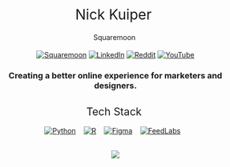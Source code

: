 <h1 style="font-weight:normal" align="center">
  &nbsp;Nick Kuiper &nbsp;
</h1>
<h4 style="font-weight:normal" align="center">
  &nbsp;Squaremoon &nbsp;
</h4>


<div align="center">

[![Squaremoon](https://storage.googleapis.com/image_hosting_sqm/squaremoon.svg)](https://www.squaremoon.nl/) [![LinkedIn](https://img.shields.io/badge/LinkedIn-%230077B5.svg?logo=linkedin&logoColor=white)](https://linkedin.com/in/nickkuiper11) [![Reddit](https://img.shields.io/badge/Reddit-%23FF4500.svg?logo=Reddit&logoColor=white)](https://reddit.com/user/nickkuiper11) [![YouTube](https://img.shields.io/badge/YouTube-%23FF0000.svg?logo=YouTube&logoColor=white)](https://www.youtube.com/channel/UCIJQakRtC6Hk4MH0vQEDuQA)


<h3 align="center">
  Creating a better online experience for marketers and designers.
</h3>

</div>

<h2 style="font-weight:normal" align="center">
  &nbsp;Tech Stack &nbsp;
</h2>
<div align="center">
<a href="https://www.figma.com/community/plugin/1085928256238166159/FeedLabs"><img border="0" alt="Python" src="https://img.shields.io/badge/python-292525?style=for-the-badge&logo=python&logoColor=white"></a>&nbsp;&nbsp;&nbsp;
<a href="https://www.figma.com/community/plugin/1085928256238166159/FeedLabs"><img border="0" alt="R" src="https://img.shields.io/badge/r-292525.svg?style=for-the-badge&logo=r&logoColor=white"></a>&nbsp;&nbsp;&nbsp;
<a href="https://www.figma.com/community/plugin/1085928256238166159/FeedLabs"><img border="0" alt="Figma" src="https://img.shields.io/badge/figma-292525.svg?style=for-the-badge&logo=figma&logoColor=white"></a>&nbsp;&nbsp;&nbsp;
<a href="https://feedlabs.io/"><img border="0" alt="FeedLabs" src="https://storage.googleapis.com/image_hosting_sqm/feedlabs.svg"></a>&nbsp;&nbsp;&nbsp;
<br><br>
<div>



![](https://storage.googleapis.com/image_hosting_sqm/Banner%20Github.jpg)
